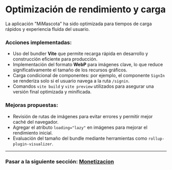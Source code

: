 # Optimización de rendimiento y carga

La aplicación "MiMascota" ha sido optimizada para tiempos de carga rápidos y experiencia fluida del usuario. 

### Acciones implementadas:
- Uso del bundler **Vite** que permite recarga rápida en desarrollo y construcción eficiente para producción.
- Implementación del formato **WebP** para imágenes clave, lo que reduce significativamente el tamaño de los recursos gráficos.
- Carga condicional de componentes: por ejemplo, el componente `SignIn` se renderiza solo si el usuario navega a la ruta `/signin`.
- Comandos `vite build` y `vite preview` utilizados para asegurar una versión final optimizada y minificada.

### Mejoras propuestas:
- Revisión de rutas de imágenes para evitar errores y permitir mejor caché del navegador.
- Agregar el atributo `loading="lazy"` en imágenes para mejorar el rendimiento inicial.
- Evaluación del tamaño del bundle mediante herramientas como `rollup-plugin-visualizer`.

---

### Pasar a la siguiente sección: [Monetizacion](16-monetizacion.md)
